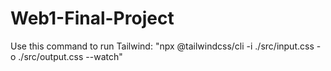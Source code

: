 # Web1-Final-Project
<p>Use this command to run Tailwind: "npx @tailwindcss/cli -i ./src/input.css -o ./src/output.css --watch"</p>
